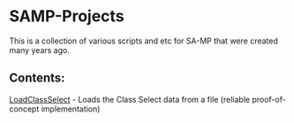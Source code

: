 # SAMP-Projects

This is a collection of various scripts and etc for SA-MP that were created many years ago.

## Contents:

[LoadClassSelect](https://github.com/Ryder17z/SAMP-Projects/tree/main/LoadClassSelect) - Loads the Class Select data from a file (reliable proof-of-concept implementation)
